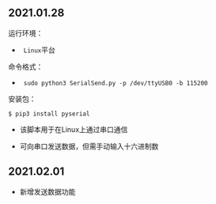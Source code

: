 ## 2021.01.28

运行环境：

* ` Linux`平台

命令格式：
* ` sudo python3 SerialSend.py -p /dev/ttyUSB0 -b 115200`

安装包：

`$ pip3 install pyserial`

* 该脚本用于在Linux上通过串口通信

* 可向串口发送数据，但需手动输入十六进制数

## 2021.02.01
* 新增发送数据功能
